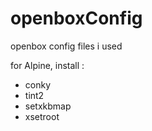 # openboxConfig
openbox config files i used

for Alpine, install : 

* conky
* tint2
* setxkbmap
* xsetroot

